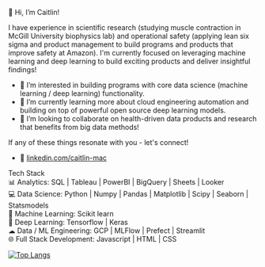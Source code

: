 👋 Hi, I’m Caitlin!

I have experience in scientific research (studying muscle contraction in McGill University biophysics lab) and operational safety (applying lean six sigma and product management to build programs and products that improve safety at Amazon).
I'm currently focused on leveraging machine learning and deep learning to build exciting products and deliver insightful findings!

- 👀 I’m interested in building programs with core data science (machine learning / deep learning) functionality.
- 🌱 I’m currently learning more about cloud engineering automation and building on top of powerful open source deep learning models.
- 💞️ I’m looking to collaborate on health-driven data products and research that benefits from big data methods!

If any of these things resonate with you - let's connect! 
- 🤝 [linkedin.com/caitlin-mac](https://www.linkedin.com/in/caitlin-maceachen/)



Tech Stack <br/>
📊 Analytics: SQL | Tableau | PowerBI | BigQuery | Sheets | Looker <br/>
💻 Data Science: Python | Numpy | Pandas | Matplotlib | Scipy | Seaborn | Statsmodels <br/>
🤖 Machine Learning: Scikit learn <br/>
🧠 Deep Learning: Tensorflow | Keras <br/>
☁ Data / ML Engineering: GCP | MLFlow | Prefect | Streamlit <br/>
🌐 Full Stack Development: Javascript | HTML | CSS  <br/>

  [![Top Langs](https://github-readme-stats.vercel.app/api/top-langs/?username=caitlinmac)](https://github.com/caitlinmac/github-readme-stats)
<!---
caitlinmac/caitlinmac is a ✨ special ✨ repository because its `README.md` (this file) appears on your GitHub profile.
You can click the Preview link to take a look at your changes.
--->
